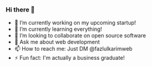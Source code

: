 ### Hi there 👋

- 🔭 I’m currently working on my upcoming startup!
- 🌱 I’m currently learning everything!
- 👯 I’m looking to collaborate on open source software
- 💬 Ask me about web development
- 📫 How to reach me: Just DM @fazlulkarimweb
- ⚡ Fun fact: I'm actually a business graduate!

<!--
**fazlulkarimweb/fazlulkarimweb** is a ✨ _special_ ✨ repository because its `README.md` (this file) appears on your GitHub profile.

Here are some ideas to get you started:

- 🔭 I’m currently working on my two startup
- 🌱 I’m currently learning everything!
- 👯 I’m looking to collaborate on open source software
- 💬 Ask me about web development
- 📫 How to reach me: Just DM @fazlulkarimweb
- ⚡ Fun fact: I'm interesting!
-->
